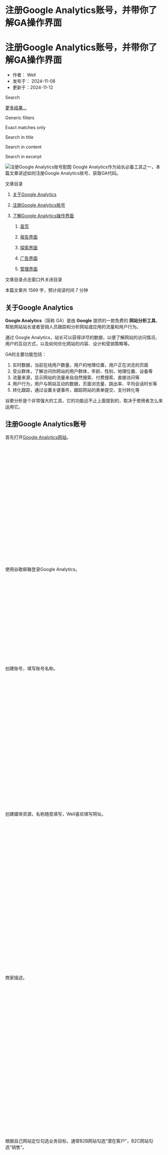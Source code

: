 # 注册Google Analytics账号，并带你了解GA操作界面

# 注册Google Analytics账号，并带你了解GA操作界面

-   作者： Well
-   发布于： 2024-11-08
-   更新于：2024-11-12

Search

[更多结果...](https://website-custom.com)

Generic filters

Exact matches only

Search in title

Search in content

Search in excerpt

![注册Google Analytics账号配图](https://website-custom.com/wp-content/uploads/2024/11/google-analytics.svg)
Google Analytics作为站长必备工具之一，本篇文章讲述如何注册Google Analytics账号、获取GA代码。

文章目录

1.  [关于Google Analytics](#heading-tvstj04bj)
    
2.  [注册Google Analytics账号](#heading-rhuvl1kqi)
    
3.  [了解Google Analytics操作界面](#heading-ukhul52f7)
    
    1.  [首页](#heading-bqnr9rwit)
        
    2.  [报告界面](#heading-j4nru3i88)
        
    3.  [探索界面](#heading-6gqfzjky2)
        
    4.  [广告界面](#heading-at6n9iimn)
        
    5.  [管理界面](#heading-ubs91a09i)
        

[](#elementor-action%3Aaction%3Doff_canvas%3Aopen%26settings%3DeyJpZCI6IjNlNDZkNDMiLCJkaXNwbGF5TW9kZSI6Im9wZW4ifQ%3D%3D)

文章目录点击窗口外关闭目录

本篇文章共 1569 字，预计阅读时间 7 分钟

## 关于Google Analytics

**Google Analytics**（简称 GA）是由 **Google** 提供的一款免费的 **网站分析工具**，帮助网站站长或者营销人员跟踪和分析网站或应用的流量和用户行为。

通过 Google Analytics，站长可以获得详尽的数据，以便了解网站的访问情况、用户的互动方式，以及如何优化网站的内容、设计和营销策略等。

GA的主要功能包括：

1.  实时数据，当前在线用户数量，用户的地理位置，用户正在浏览的页面
2.  受众群体，了解访问你网站的用户群体，年龄、性别、地理位置、设备等
3.  流量来源，显示网站的流量来自自然搜索、付费搜索、直接访问等
4.  用户行为，用户与网站互动的数据，页面浏览量、跳出率、平均会话时长等
5.  转化跟踪，通过设置关键事件，跟踪网站的表单提交、支付转化等

谷歌分析是个非常强大的工具，它的功能远不止上面提到的，取决于使用者怎么来运用它。

## 注册Google Analytics账号

首先打开[Google Analytics网站](https://analytics.google.com/)。

![使用谷歌邮箱账号登录Google Analytics](data:image/svg+xml,%3Csvg%20xmlns='http://www.w3.org/2000/svg'%20width='1024'%20height='504'%20viewBox='0%200%201024%20504'%3E%3C/svg%3E)

![开始使用Google Analytics](data:image/svg+xml,%3Csvg%20xmlns='http://www.w3.org/2000/svg'%20width='1024'%20height='228'%20viewBox='0%200%201024%20228'%3E%3C/svg%3E)

使用谷歌邮箱登录Google Analytics。

![创建账号](data:image/svg+xml,%3Csvg%20xmlns='http://www.w3.org/2000/svg'%20width='1024'%20height='546'%20viewBox='0%200%201024%20546'%3E%3C/svg%3E)

创建账号，填写账号名称。

![创建资源媒体](data:image/svg+xml,%3Csvg%20xmlns='http://www.w3.org/2000/svg'%20width='824'%20height='682'%20viewBox='0%200%20824%20682'%3E%3C/svg%3E)

创建媒体资源，名称随意填写，Well喜欢填写网址。

![商家描述设置](data:image/svg+xml,%3Csvg%20xmlns='http://www.w3.org/2000/svg'%20width='760'%20height='717'%20viewBox='0%200%20760%20717'%3E%3C/svg%3E)

商家描述。

![选择业务目标](data:image/svg+xml,%3Csvg%20xmlns='http://www.w3.org/2000/svg'%20width='721'%20height='677'%20viewBox='0%200%20721%20677'%3E%3C/svg%3E)

根据自己网站定位勾选业务目标，通常B2B网站勾选“潜在客户”，B2C网站勾选“销售”。

![勾选协议](data:image/svg+xml,%3Csvg%20xmlns='http://www.w3.org/2000/svg'%20width='619'%20height='746'%20viewBox='0%200%20619%20746'%3E%3C/svg%3E)

勾选条款。

![勾选平台，开始收集数据](data:image/svg+xml,%3Csvg%20xmlns='http://www.w3.org/2000/svg'%20width='1569'%20height='378'%20viewBox='0%200%201569%20378'%3E%3C/svg%3E)

选择平台类型。

![设置网站数据流](data:image/svg+xml,%3Csvg%20xmlns='http://www.w3.org/2000/svg'%20width='1494'%20height='467'%20viewBox='0%200%201494%20467'%3E%3C/svg%3E)

输入要收集数据的网址，并给数据流命名，点击右上角创建并继续。

按图片步骤操作：

![下一步](data:image/svg+xml,%3Csvg%20xmlns='http://www.w3.org/2000/svg'%20width='1514'%20height='369'%20viewBox='0%200%201514%20369'%3E%3C/svg%3E)

![前往首页](data:image/svg+xml,%3Csvg%20xmlns='http://www.w3.org/2000/svg'%20width='809'%20height='673'%20viewBox='0%200%20809%20673'%3E%3C/svg%3E)

![获取代码添加说明](data:image/svg+xml,%3Csvg%20xmlns='http://www.w3.org/2000/svg'%20width='1371'%20height='335'%20viewBox='0%200%201371%20335'%3E%3C/svg%3E)

在首页点击“获取代码添加说明”，跳转到数据流页面。

![查看代码说明](data:image/svg+xml,%3Csvg%20xmlns='http://www.w3.org/2000/svg'%20width='1389'%20height='103'%20viewBox='0%200%201389%20103'%3E%3C/svg%3E)

点击上方“查看代码说明”。

![进入到GA代码页面](data:image/svg+xml,%3Csvg%20xmlns='http://www.w3.org/2000/svg'%20width='967'%20height='706'%20viewBox='0%200%20967%20706'%3E%3C/svg%3E)

选择手动添加，就可以看到GA代码了，可以[将GA代码添加到网站](https://website-custom.com/add-ga-code/)。

## 了解Google Analytics操作界面

在GA的操作界面，你可以查看和分析网站的流量数据、用户行为、转化率等各类指标。整个面板是高度自定义的，适用于不同的分析需求。

### 首页

首页是你登录并访问 Google Analytics 后第一个看到的页面，它为你提供了一个数据概览，帮助你快速了解网站或应用的主要指标和趋势。首页汇集了各类重要的 **报告摘要** 和 **快捷链接**，能够一目了然地查看网站性能、流量变化和关键业务指标。

![切换账号和媒体资源](data:image/svg+xml,%3Csvg%20xmlns='http://www.w3.org/2000/svg'%20width='430'%20height='66'%20viewBox='0%200%20430%2066'%3E%3C/svg%3E)

左上角可以切换账号或者是媒体资源，查看不同媒体资源下的数据报表。

### 报告界面

![GA报告界面菜单](data:image/svg+xml,%3Csvg%20xmlns='http://www.w3.org/2000/svg'%20width='288'%20height='598'%20viewBox='0%200%20288%20598'%3E%3C/svg%3E)

左侧的报告导航栏可以选择不同的报告类型、查看实时数据等。

![报告界面顶部导航栏](data:image/svg+xml,%3Csvg%20xmlns='http://www.w3.org/2000/svg'%20width='1553'%20height='127'%20viewBox='0%200%201553%20127'%3E%3C/svg%3E)

报告界面顶部的导航栏可以选择日期范围、修改对比、自定义报告等。

![GA数据报表](data:image/svg+xml,%3Csvg%20xmlns='http://www.w3.org/2000/svg'%20width='1533'%20height='700'%20viewBox='0%200%201533%20700'%3E%3C/svg%3E)

报表区域展示数据和图表，通常包含表格、图形、趋势线等形式。

### 探索界面

![GA探索界面](data:image/svg+xml,%3Csvg%20xmlns='http://www.w3.org/2000/svg'%20width='1216'%20height='480'%20viewBox='0%200%201216%20480'%3E%3C/svg%3E)

探索界面可以看作是 **高级分析工具**，允许你自由地从多个维度（如受众特征、行为、转化等）探索网站的数据，深入挖掘隐藏的趋势和模式。这一功能非常适合需要进行定制化分析的用户，如数据分析师、营销人员和网站所有者。

### 广告界面

![GA广告界面菜单](data:image/svg+xml,%3Csvg%20xmlns='http://www.w3.org/2000/svg'%20width='286'%20height='446'%20viewBox='0%200%20286%20446'%3E%3C/svg%3E)

广告界面是一个用于跟踪和分析与广告（Google ADs）相关的所有数据的区域，帮助用户理解广告投放的效果、广告的转化情况以及广告在不同渠道上的表现。通过该界面，你可以将广告活动与网站的访问、用户行为和转化目标结合起来，优化广告投放策略，提高广告的投资回报率（ROI）。

### 管理界面

![GA管理界面菜单](data:image/svg+xml,%3Csvg%20xmlns='http://www.w3.org/2000/svg'%20width='284'%20height='745'%20viewBox='0%200%20284%20745'%3E%3C/svg%3E)

管理界面是用户用来配置、管理和设置GA账户、媒体资源、事件等各项重要配置的地方。通过管理界面，用户可以管理多个账户、不同的属性（如不同网站、应用等），并对数据跟踪、权限管理、数据过滤等进行深度设置。

至此，GA账号的注册和操作界面了解结束。

如果想优化网站的SEO，推荐你看：[Rank Math SEO插件使用教程](https://website-custom.com/rank-math-seo-tutorial/)

WordPress建站全流程系列文章：

-   [域名购买教程，网站域名注册](https://website-custom.com/domain-name/)
-   [Vultr服务器购买教程，高性价比VPS服务器](https://website-custom.com/vultr-vps/)
-   [VPS服务器安装宝塔面板教程，使用SSH工具连接服务器](https://website-custom.com/vps-install-bt/)
-   [阿里云域名解析教程，解析主域名和WWW子域名](https://website-custom.com/aliyun-domain-name-resolution/)
-   [宝塔面板部署WordPress教程，步骤简单易懂](https://website-custom.com/bt-wordpress/)
-   [宝塔面板安装SSL证书，WordPress网站安装免费SSL证书](https://website-custom.com/bt-ssl/)
-   [WordPress基础设置，新建网站后的必做设置](https://website-custom.com/wp-settings/)
-   [WordPress主题安装教程，选择轻量级WP主题](https://website-custom.com/wp-theme-install/)
-   [如何确定网站主色调？3个步骤确定WordPress网站主色调](https://website-custom.com/website-main-color/)
-   [Elementor使用教程，使用Elementor制作网站首页](https://website-custom.com/elementor-build-page/)
-   [使用Elementor Pro制作网站页眉页脚（Header&Footer）](https://website-custom.com/ele-pro-header-footer/)
-   [ACF教程，管理B2B网站产品的终极方案，完全代替WooCommerce](https://website-custom.com/acf-tutorial/)
-   [WordPress速度优化教程，谷歌测速100分](https://website-custom.com/speed-optimization/)
-   [Rank Math使用教程，强大的SEO插件助你获取自然流量](https://website-custom.com/rank-math-seo-tutorial/)
-   [注册Google Analytics账号，并带你了解GA操作界面](https://website-custom.com/sign-in-ga/)
-   [Google Search Console使用教程，必不可少的站长工具GSC](https://website-custom.com/gsc-tutorial/)
-   [宝塔面板如何备份网站？2种方法按需选择](https://website-custom.com/bt-backup/)
-   [如何确保网站安全？3种方法避免WordPress网站遭受攻击](https://website-custom.com/website-security-methods/)

: ) 文章内容均为原创，转载须注明出处并添加原文链接，否则视为侵权

[外贸建站服务](https://website-custom.com/service/)

![](https://website-custom.com/wp-content/uploads/2025/06/外贸建站服务-1-800x571.webp)
提供专业外贸建站服务

[WordPress 插件下载](https://website-custom.com/resources/)

![WordPress建站资源下载](https://website-custom.com/wp-content/uploads/2024/09/WordPress建站资源下载.webp)
WordPress 插件下载，合理使用插件丰富网站功能

[外贸服务器推荐](https://website-custom.com/service/)

![WordPress服务器推荐，外贸专用VPS | 虚拟主机教程、测评](https://website-custom.com/wp-content/uploads/2025/06/server.webp)
WordPress专用VPS、虚拟主机推荐

文章标签

[CDN (4)](https://website-custom.com/tag/cdn/) [SEO (12)](https://website-custom.com/tag/seo/) [主题 (21)](https://website-custom.com/tag/theme/) [代码 (23)](https://website-custom.com/tag/code/) [创建模板 (13)](https://website-custom.com/tag/template-builder/) [功能实现 (61)](https://website-custom.com/tag/function-realization/) [域名 (8)](https://website-custom.com/tag/domain-name/) [宝塔面板 (9)](https://website-custom.com/tag/bt-panel/) [工具 (22)](https://website-custom.com/tag/tools/) [插件使用 (66)](https://website-custom.com/tag/plugins-use/) [服务器 (18)](https://website-custom.com/tag/server/) [网站安全 (6)](https://website-custom.com/tag/website-security/) [速度优化 (12)](https://website-custom.com/tag/speed-optimization/) [邮箱 (6)](https://website-custom.com/tag/email/)

文章推荐

![Vultr服务器购买教程配图 - well建站](data:image/svg+xml,%3Csvg%20xmlns='http://www.w3.org/2000/svg'%20width='150'%20height='150'%20viewBox='0%200%20150%20150'%3E%3C/svg%3E)

### [Vultr服务器购买教程，高性价比VPS服务器](https://website-custom.com/vultr-vps/)

![WordPress速度优化配图](data:image/svg+xml,%3Csvg%20xmlns='http://www.w3.org/2000/svg'%20width='150'%20height='150'%20viewBox='0%200%20150%20150'%3E%3C/svg%3E)

### [WordPress速度优化教程，谷歌测速100分](https://website-custom.com/speed-optimization/)

![WordPress如何管理B2B产品配图](data:image/svg+xml,%3Csvg%20xmlns='http://www.w3.org/2000/svg'%20width='150'%20height='150'%20viewBox='0%200%20150%20150'%3E%3C/svg%3E)

### [WordPress如何管理B2B产品？3种方法替代WooCommerce](https://website-custom.com/how-to-manage-b2b-products/)

![新网站怎么做SEO](data:image/svg+xml,%3Csvg%20xmlns='http://www.w3.org/2000/svg'%20width='150'%20height='150'%20viewBox='0%200%20150%20150'%3E%3C/svg%3E)

### [新网站怎么做SEO？给SEO新手的一些建议](https://website-custom.com/new-website-seo/)

文章目录

1.  [关于Google Analytics](#heading-tvstj04bj)
    
2.  [注册Google Analytics账号](#heading-rhuvl1kqi)
    
3.  [了解Google Analytics操作界面](#heading-ukhul52f7)
    
    1.  [首页](#heading-bqnr9rwit)
        
    2.  [报告界面](#heading-j4nru3i88)
        
    3.  [探索界面](#heading-6gqfzjky2)
        
    4.  [广告界面](#heading-at6n9iimn)
        
    5.  [管理界面](#heading-ubs91a09i)
        

## 建站遇到问题？

联系我们获得技术支持

[快速了解](https://website-custom.com/support/)

[![联系我们获得免费技术咨询 、 付费技术支持](data:image/svg+xml,%3Csvg%20xmlns='http://www.w3.org/2000/svg'%20width='1536'%20height='592'%20viewBox='0%200%201536%20592'%3E%3C/svg%3E)

<img width="1536" height="592" src="https://website-custom.com/wp-content/uploads/2024/09/技术支持-1536x592.webp" class="attachment-1536x1536 size-1536x1536 wp-image-7962" alt="联系我们获得免费技术咨询 、 付费技术支持" srcset="https://website-custom.com/wp-content/uploads/2024/09/技术支持-1536x592.webp 1536w, https://website-custom.com/wp-content/uploads/2024/09/技术支持-500x193.webp 500w, https://website-custom.com/wp-content/uploads/2024/09/技术支持-800x308.webp 800w, https://website-custom.com/wp-content/uploads/2024/09/技术支持-300x116.webp 300w, https://website-custom.com/wp-content/uploads/2024/09/技术支持-768x296.webp 768w, https://website-custom.com/wp-content/uploads/2024/09/技术支持-18x7.webp 18w, https://website-custom.com/wp-content/uploads/2024/09/技术支持.webp 2000w" sizes="(max-width: 1536px) 100vw, 1536px" />

](https://website-custom.com/support/)

[上一页上一篇文章为WordPress网站添加滚动到顶部功能，无需安装插件](https://website-custom.com/back-top-button/)

[下一篇文章Google Search Console使用教程，必不可少的站长工具GSC下一页](https://website-custom.com/gsc-tutorial/)

相关文章

[

![解决GSC中FAQ结构化数据报错：未填写字段“text”（在“mainEntity.acceptedAnswer”中）](data:image/svg+xml,%3Csvg%20xmlns='http://www.w3.org/2000/svg'%20width='300'%20height='300'%20viewBox='0%200%20300%20300'%3E%3C/svg%3E)

<img width="300" height="300" src="https://website-custom.com/wp-content/uploads/2025/02/error-300x300.webp" class="attachment-medium size-medium wp-image-5543" alt="解决GSC中FAQ结构化数据报错：未填写字段“text”（在“mainEntity.acceptedAnswer”中）" />



](https://website-custom.com/faqpage-no-text/)

[解决GSC中FAQ结构化数据报错：未填写字段“text”（在“mainEntity.acceptedAnswer”中）](https://website-custom.com/faqpage-no-text/)

2025年 2月 21日

在GSC中FAQ结构化数据报错，通常是因为结构化数据未获取到Answer部分中的text内容，本篇文章教你如何解决该问题。

[

![修复GSC产品摘要报错](data:image/svg+xml,%3Csvg%20xmlns='http://www.w3.org/2000/svg'%20width='300'%20height='300'%20viewBox='0%200%20300%20300'%3E%3C/svg%3E)

<img width="300" height="300" src="https://website-custom.com/wp-content/uploads/2024/12/browser-300x300.webp" class="attachment-medium size-medium wp-image-3744" alt="修复GSC产品摘要报错" />



](https://website-custom.com/gsc-schemas-error/)

[修复GSC产品摘要报错：应指定“offers”、“review”或“aggregateRating”](https://website-custom.com/gsc-schemas-error/)

2024年 12月 19日

应指定“offers”、“review”或“aggregateRating” 如何修复GSC产品摘要报错？这是因为产品页面生成了Schemas（结构化数据）导致的，添加一段代码就可以解决。

[

![如何快速检查网站死链](data:image/svg+xml,%3Csvg%20xmlns='http://www.w3.org/2000/svg'%20width='300'%20height='300'%20viewBox='0%200%20300%20300'%3E%3C/svg%3E)

<img width="300" height="300" src="https://website-custom.com/wp-content/uploads/2024/12/link-300x300.webp" class="attachment-medium size-medium wp-image-3655" alt="如何快速检查网站死链" />



](https://website-custom.com/links-check/)

[如何快速检查网站死链？3种方法快速检测出网站无效链接](https://website-custom.com/links-check/)

2024年 12月 16日

定期检查网站上的死链并修复它们，有助于提升网站的质量和SEO表现。如何快速检查网站死链？本篇文章通过三种方式检查文章死链。

[

![新网站怎么做SEO](data:image/svg+xml,%3Csvg%20xmlns='http://www.w3.org/2000/svg'%20width='300'%20height='300'%20viewBox='0%200%20300%20300'%3E%3C/svg%3E)

<img width="300" height="300" src="https://website-custom.com/wp-content/uploads/2024/12/seo-300x300.webp" class="attachment-medium size-medium wp-image-3449" alt="新网站怎么做SEO" />



](https://website-custom.com/new-website-seo/)

[新网站怎么做SEO？给SEO新手的一些建议](https://website-custom.com/new-website-seo/)

2024年 12月 9日

很多新手做SEO可能会没有头绪，尤其是新网站，新网站前期SEO见效慢，很容易放弃。这篇文章就是讲新网站怎么做SEO，同时也给新手一些建议。